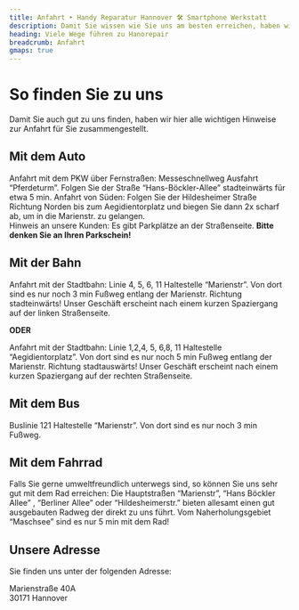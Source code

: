 ```yaml
---
title: Anfahrt ‣ Handy Reparatur Hannover 🛠️ Smartphone Werkstatt
description: Damit Sie wissen wie Sie uns am besten erreichen, haben wir hier alle wichtigen Informationen für Sie zusammengestellt.
heading: Viele Wege führen zu Hanorepair
breadcrumb: Anfahrt
gmaps: true
---
```


# So finden Sie zu uns

Damit Sie auch gut zu uns finden, haben wir hier alle wichtigen Hinweise zur Anfahrt für Sie zusammengestellt.

## Mit dem Auto
Anfahrt mit dem PKW über Fernstraßen: Messeschnellweg Ausfahrt “Pferdeturm”. Folgen Sie der Straße “Hans-Böckler-Allee” stadteinwärts für etwa 5 min. Anfahrt von Süden: Folgen Sie der Hildesheimer Straße Richtung Norden bis zum Aegidientorplatz und biegen Sie dann 2x scharf ab, um in die Marienstr. zu gelangen.  
Hinweis an unsere Kunden: Es gibt Parkplätze an der Straßenseite. **Bitte denken Sie an Ihren Parkschein!**

## Mit der Bahn
Anfahrt mit der Stadtbahn: Linie 4, 5, 6, 11 Haltestelle “Marienstr”. Von dort sind es nur noch 3 min Fußweg entlang der Marienstr. Richtung stadteinwärts! Unser Geschäft erscheint nach einem kurzen Spaziergang auf der linken Straßenseite.

**ODER**

Anfahrt mit der Stadtbahn: Linie 1,2,4, 5, 6,8, 11 Haltestelle “Aegidientorplatz”. Von dort sind es nur noch 5 min Fußweg entlang der Marienstr. Richtung stadtauswärts! Unser Geschäft erscheint nach einem kurzen Spaziergang auf der rechten Straßenseite.

## Mit dem Bus
Buslinie 121 Haltestelle “Marienstr”. Von dort sind es nur noch 3 min Fußweg.

## Mit dem Fahrrad
Falls Sie gerne umweltfreundlich unterwegs sind, so können Sie uns sehr gut mit dem Rad erreichen: Die Hauptstraßen “Marienstr”, “Hans Böckler Allee” , “Berliner Allee” oder “Hildesheimerstr.” bieten allesamt einen gut ausgebauten Radweg der direkt zu uns führt. Vom Naherholungsgebiet “Maschsee” sind es nur 5 min mit dem Rad!

## Unsere Adresse
Sie finden uns unter der folgenden Adresse:

Marienstraße 40A  
30171 Hannover